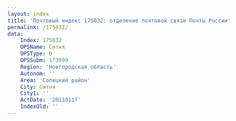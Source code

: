 ```yaml
---
layout: index
title: 'Почтовый индекс 175032: отделение почтовой связи Почты России'
permalink: /175032/
data:
    Index: 175032
    OPSName: Ситня
    OPSType: О
    OPSSubm: 173999
    Region: 'Новгородская область'
    Autonom: ''
    Area: 'Солецкий район'
    City: Ситня
    City1: ''
    ActDate: '20110117'
    IndexOld: ''
---
```

